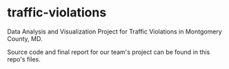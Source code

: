 # traffic-violations
Data Analysis and Visualization Project for Traffic Violations in Montgomery County, MD.

Source code and final report for our team's project can be found in this repo's files.
